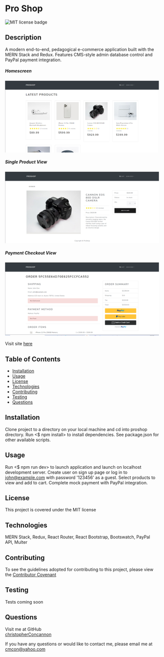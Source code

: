 
# Pro Shop

![MIT license badge](https://img.shields.io/badge/license-MIT-green)

## Description
A modern end-to-end, pedagogical e-commerce application built with the MERN Stack and Redux.  Features CMS-style admin database control and PayPal payment integration.  

##### Homescreen
![Homescreen Screenshot](./assets/images/screenshot.png)
##### Single Product View
![Single Product View Screenshot](./assets/images/screenshot2.png)
##### Payment Checkout View
![View Screenshot](./assets/images/screenshot3.png)

Visit site [here](https://proshop-xo.herokuapp.com/)

## Table of Contents
  * [Installation](#installation)
  * [Usage](#usage)
  * [License](#license)
  * [Technologies](#technologies)
  * [Contributing](#contributing)
  * [Testing](#testing)
  * [Questions](#questions)
  
## Installation
Clone project to a directory on your local machine and cd into proshop directory.  Run <$ npm install> to install dependencies.  See package.json for other available scripts.

## Usage
Run <$ npm run dev> to launch application and launch on localhost development server.  Create user on sign up page or log in to john@example.com with password '123456' as a guest.  Select products to view and add to cart.  Complete mock payment with PayPal integration. 

## License 
This project is covered under the MIT license 

## Technologies 
MERN Stack, Redux, React Router, React Bootstrap, Bootswatch, PayPal API, Multer 


## Contributing
To see the guidelines adopted for contributing to this project, please view the [Contributor Covenant](https://www.contributor-covenant.org/version/2/0/code_of_conduct/code_of_conduct.txt)

## Testing
Tests coming soon

## Questions
Visit me at GitHub  
[christopherConcannon](https://github.com/christopherConcannon)
  
If you have any questions or would like to contact me, please email me at  
[cmcon@yahoo.com](mailto:cmcon@yahoo.com)
